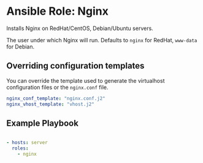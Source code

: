# Ansible Role: Nginx

Installs Nginx on RedHat/CentOS, Debian/Ubuntu servers.

The user under which Nginx will run. Defaults to `nginx` for RedHat, `www-data` for Debian.


## Overriding configuration templates

You can override the template used to generate the virtualhost configuration files or the `nginx.conf` file.

```yaml
nginx_conf_template: "nginx.conf.j2"
nginx_vhost_template: "vhost.j2"
```

## Example Playbook

```yaml

- hosts: server
  roles:
    - nginx

